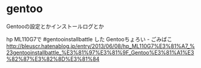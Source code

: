 gentoo
======

Gentooの設定とかインストールログとか


hp ML110G7で #gentooinstallbattle した Gentooちょろい - ごみばこ
http://bleuscr.hatenablog.jp/entry/2013/06/08/hp_ML110G7%E3%81%A7_%23gentooinstallbattle_%E3%81%97%E3%81%9F_Gentoo%E3%81%A1%E3%82%87%E3%82%8D%E3%81%84
